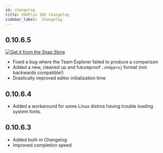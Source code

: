 ```yaml
---
id: changelog
title: VHDPlus IDE Changelog
sidebar_label:  Changelog
---
```


## 0.10.6.5

[![Get it from the Snap Store](https://snapcraft.io/static/images/badges/en/snap-store-white.svg)](https://snapcraft.io/vhdplus)

- Fixed a bug where the Team Explorer failed to produce a comparison
- Added a new, cleaned up and futureproof `.vhdpproj` format (not backwards compatible!)
- Drastically improved editor initialization time

## 0.10.6.4

- Added a workaround for some Linux distros having trouble loading system fonts.

## 0.10.6.3

- Added built-in Changelog
- Improved completion speed
